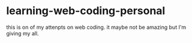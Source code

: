 # learning-web-coding-personal
this is on of my attenpts on web coding. it maybe not be amazing but I'm giving my all.
